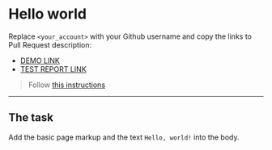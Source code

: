 # Hello world

Replace `<your_account>` with your Github username and copy the links to Pull Request description:

- [DEMO LINK](https://home2ego911.github.io/layout_hello-world/)
- [TEST REPORT LINK](https://home2ego911.github.io/layout_hello-world/report/html_report/)

> Follow [this instructions](https://mate-academy.github.io/layout_task-guideline/#how-to-solve-the-layout-tasks-on-github)

---

## The task

Add the basic page markup and the text `Hello, world!` into the body.
